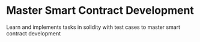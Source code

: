# Master Smart Contract Development

Learn and implements tasks in solidity with test cases to master smart contract development
